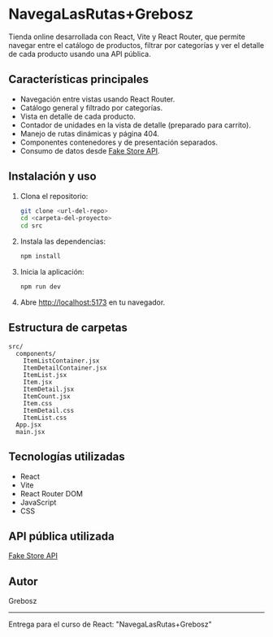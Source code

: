 # NavegaLasRutas+Grebosz

Tienda online desarrollada con React, Vite y React Router, que permite navegar entre el catálogo de productos, filtrar por categorías y ver el detalle de cada producto usando una API pública.

## Características principales
- Navegación entre vistas usando React Router.
- Catálogo general y filtrado por categorías.
- Vista en detalle de cada producto.
- Contador de unidades en la vista de detalle (preparado para carrito).
- Manejo de rutas dinámicas y página 404.
- Componentes contenedores y de presentación separados.
- Consumo de datos desde [Fake Store API](https://fakestoreapi.com/).

## Instalación y uso

1. Clona el repositorio:
   ```bash
   git clone <url-del-repo>
   cd <carpeta-del-proyecto>
   cd src
   ```
2. Instala las dependencias:
   ```bash
   npm install
   ```
3. Inicia la aplicación:
   ```bash
   npm run dev
   ```
4. Abre [http://localhost:5173](http://localhost:5173) en tu navegador.

## Estructura de carpetas
```
src/
  components/
    ItemListContainer.jsx
    ItemDetailContainer.jsx
    ItemList.jsx
    Item.jsx
    ItemDetail.jsx
    ItemCount.jsx
    Item.css
    ItemDetail.css
    ItemList.css
  App.jsx
  main.jsx
```

## Tecnologías utilizadas
- React
- Vite
- React Router DOM
- JavaScript
- CSS

## API pública utilizada
[Fake Store API](https://fakestoreapi.com/)

## Autor
Grebosz

---
Entrega para el curso de React: "NavegaLasRutas+Grebosz"
